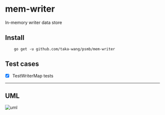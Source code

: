 # mem-writer

In-memory writer data store

## Install

```
    go get -u github.com/taka-wang/psmb/mem-writer
```

## Test cases

- [x] TestWriterMap tests


---

## UML 

![uml](http://plantuml.com/plantuml/svg/5SdR3O0W3030LNG0wR_RL6o0s0Bf8wol_jxjhMUEcq9vg-xJJW35bKhp6bSOQHxTgNlAGy3nmMDXBp1360JDII4pce6G74lR1-dF5m00.svg)
